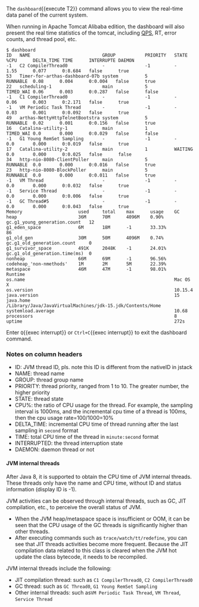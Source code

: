 The `dashboard`{{execute T2}} command allows you to view the real-time data panel of the current system.

When running in Apache Tomcat Alibaba edition, the dashboard will also present the real time statistics of the tomcat, including [QPS](https://en.wikipedia.org/wiki/Queries_per_second), RT, error counts, and thread pool, etc.


```
$ dashboard
ID   NAME                           GROUP           PRIORITY   STATE     %CPU      DELTA_TIME TIME      INTERRUPTE DAEMON
-1   C2 CompilerThread0             -               -1         -         1.55      0.077      0:8.684   false      true
53   Timer-for-arthas-dashboard-07b system          5          RUNNABLE  0.08      0.004      0:0.004   false      true
22   scheduling-1                   main            5          TIMED_WAI 0.06      0.003      0:0.287   false      false
-1   C1 CompilerThread0             -               -1         -         0.06      0.003      0:2.171   false      true
-1   VM Periodic Task Thread        -               -1         -         0.03      0.001      0:0.092   false      true
49   arthas-NettyHttpTelnetBootstra system          5          RUNNABLE  0.02      0.001      0:0.156   false      true
16   Catalina-utility-1             main            1          TIMED_WAI 0.0       0.000      0:0.029   false      false
-1   G1 Young RemSet Sampling       -               -1         -         0.0       0.000      0:0.019   false      true
17   Catalina-utility-2             main            1          WAITING   0.0       0.000      0:0.025   false      false
34   http-nio-8080-ClientPoller     main            5          RUNNABLE  0.0       0.000      0:0.016   false      true
23   http-nio-8080-BlockPoller      main            5          RUNNABLE  0.0       0.000      0:0.011   false      true
-1   VM Thread                      -               -1         -         0.0       0.000      0:0.032   false      true
-1   Service Thread                 -               -1         -         0.0       0.000      0:0.006   false      true
-1   GC Thread#5                    -               -1         -         0.0       0.000      0:0.043   false      true
Memory                     used     total    max      usage    GC
heap                       36M      70M      4096M    0.90%    gc.g1_young_generation.count   12
g1_eden_space              6M       18M      -1       33.33%                                  86
g1_old_gen                 30M      50M      4096M    0.74%    gc.g1_old_generation.count     0
g1_survivor_space          491K     2048K    -1       24.01%   gc.g1_old_generation.time(ms)  0
nonheap                    66M      69M      -1       96.56%
codeheap_'non-nmethods'    1M       2M       5M       22.39%
metaspace                  46M      47M      -1       98.01%
Runtime
os.name                                                        Mac OS X
os.version                                                     10.15.4
java.version                                                   15
java.home                                                      /Library/Java/JavaVirtualMachines/jdk-15.jdk/Contents/Home
systemload.average                                             10.68
processors                                                     8
uptime                                                         272s
```

Enter `Q`{{exec interrupt}} or `Ctrl+C`{{exec interrupt}} to exit the dashboard command.


### Notes on column headers

* ID: JVM thread ID, pls. note this ID is different from the nativeID in jstack
* NAME: thread name
* GROUP: thread group name
* PRIORITY: thread priority, ranged from 1 to 10. The greater number, the higher priority
* STATE: thread state
* CPU%: the ratio of CPU usage for the thread. For example, the sampling interval is 1000ms, and the incremental cpu time
 of a thread is 100ms, then the cpu usage rate=100/1000=10%
* DELTA_TIME: incremental CPU time of thread running after the last sampling in `second` format
* TIME: total CPU time of the thread in `minute:second` format
* INTERRUPTED: the thread interruption state
* DAEMON: daemon thread or not


#### JVM internal threads
After Java 8, it is supported to obtain the CPU time of JVM internal threads. These threads only have the name and CPU time,
 without ID and status information (display ID is -1).
 
JVM activities can be observed through internal threads, such as GC, JIT compilation, etc., to perceive the overall status of JVM.

* When the JVM heap/metaspace space is insufficient or OOM, it can be seen that the CPU usage of the GC threads is 
 significantly higher than other threads.
* After executing commands such as `trace/watch/tt/redefine`, you can see that JIT threads activities become more frequent.
 Because the JIT compilation data related to this class is cleared when the JVM hot update the class bytecode, it needs to be recompiled.

JVM internal threads include the following:
* JIT compilation thread: such as `C1 CompilerThread0`, `C2 CompilerThread0` 
* GC thread: such as `GC Thread0`, `G1 Young RemSet Sampling`  
* Other internal threads: such as`VM Periodic Task Thread`, `VM Thread`, `Service Thread`
